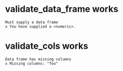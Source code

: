 # validate_data_frame works

    Must supply a data frame
    x You have supplied a <numeric>.

# validate_cols works

    Data frame has missing columns
    x Missing columns: "foo"


